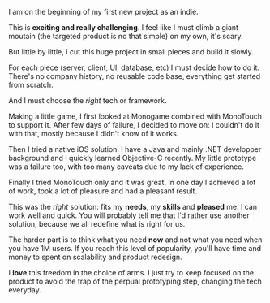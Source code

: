 I am on the beginning of my first new project as an indie.

This is **exciting and really challenging**. I feel like I must climb a giant moutain (the targeted product is no that simple) on my own, it's scary.

But little by little, I cut this huge project in small pieces and build it slowly.

For each piece (server, client, UI, database, etc) I must decide how to do it. There's no company history, no reusable code base, everything get started from scratch.

And I must choose the *right* tech or framework.

Making a little game, I first looked at Monogame combined with MonoTouch to support it. After few days of failure, I decided to move on: I couldn't do it with that, mostly because I didn't know of it works.

Then I tried a native iOS solution. I have a Java and mainly .NET developper background and I quickly learned Objective-C recently. My little prototype was a failure too, with too many caveats due to my lack of experience.

Finally I tried MonoTouch only and it was great. In one day I achieved a lot of work, took a lot of pleasure and had a pleasant result.

This was the *right* solution: fits my **needs**, my **skills** and **pleased** me. I can work well and quick. You will probably tell me that I'd rather use another solution, because we all redefine what is right for us.

The harder part is to think what you need **now** and not what you need when you have 1M users. If you reach this level of popularity, you'll have time and money to spent on scalability and product redesign.

I **love** this freedom in the choice of arms. I just try to keep focused on the product to avoid the trap of the perpual prototyping step, changing the tech everyday.